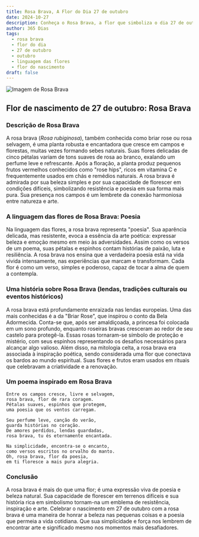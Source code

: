```yaml
---
title: Rosa Brava, A Flor do Dia 27 de outubro
date: 2024-10-27
description: Conheça o Rosa Brava, a flor que simboliza o dia 27 de outubro e seu significado 'Poesia'. Explore a beleza e o simbolismo desta flor encantadora.
author: 365 Dias
tags:
  - rosa brava
  - flor do dia
  - 27 de outubro
  - outubro
  - linguagem das flores
  - flor do nascimento
draft: false
---
```


![Imagem de Rosa Brava](https://cdn.pixabay.com/photo/2018/05/10/10/39/brambles-3387246_640.jpg#center)


## Flor de nascimento de 27 de outubro: Rosa Brava

### Descrição de Rosa Brava

A rosa brava (_Rosa rubiginosa_), também conhecida como briar rose ou rosa selvagem, é uma planta robusta e encantadora que cresce em campos e florestas, muitas vezes formando sebes naturais. Suas flores delicadas de cinco pétalas variam de tons suaves de rosa ao branco, exalando um perfume leve e refrescante. Após a floração, a planta produz pequenos frutos vermelhos conhecidos como "rose hips", ricos em vitamina C e frequentemente usados em chás e remédios naturais. A rosa brava é admirada por sua beleza simples e por sua capacidade de florescer em condições difíceis, simbolizando resistência e poesia em sua forma mais pura. Sua presença nos campos é um lembrete da conexão harmoniosa entre natureza e arte.

### A linguagem das flores de Rosa Brava: Poesia

Na linguagem das flores, a rosa brava representa "poesia". Sua aparência delicada, mas resistente, evoca a essência da arte poética: expressar beleza e emoção mesmo em meio às adversidades. Assim como os versos de um poema, suas pétalas e espinhos contam histórias de paixão, luta e resiliência. A rosa brava nos ensina que a verdadeira poesia está na vida vivida intensamente, nas experiências que marcam e transformam. Cada flor é como um verso, simples e poderoso, capaz de tocar a alma de quem a contempla.

### Uma história sobre Rosa Brava (lendas, tradições culturais ou eventos históricos)

A rosa brava está profundamente enraizada nas lendas europeias. Uma das mais conhecidas é a da "Briar Rose", que inspirou o conto da Bela Adormecida. Conta-se que, após ser amaldiçoada, a princesa foi colocada em um sono profundo, enquanto roseiras bravas cresceram ao redor de seu castelo para protegê-la. Essas rosas tornaram-se símbolo de proteção e mistério, com seus espinhos representando os desafios necessários para alcançar algo valioso. Além disso, na mitologia celta, a rosa brava era associada à inspiração poética, sendo considerada uma flor que conectava os bardos ao mundo espiritual. Suas flores e frutos eram usados em rituais que celebravam a criatividade e a renovação.

### Um poema inspirado em Rosa Brava

```
Entre os campos cresce, livre e selvagem,  
rosa brava, flor de rara coragem.  
Pétalas suaves, espinhos que protegem,  
uma poesia que os ventos carregam.  

Seu perfume leve, canção do verão,  
guarda histórias no coração.  
De amores perdidos, lendas guardadas,  
rosa brava, tu és eternamente encantada.  

Na simplicidade, encontra-se o encanto,  
como versos escritos no orvalho do manto.  
Oh, rosa brava, flor da poesia,  
em ti floresce a mais pura alegria.  
```

### Conclusão

A rosa brava é mais do que uma flor; é uma expressão viva de poesia e beleza natural. Sua capacidade de florescer em terrenos difíceis e sua história rica em simbolismo tornam-na um emblema de resistência, inspiração e arte. Celebrar o nascimento em 27 de outubro com a rosa brava é uma maneira de honrar a beleza nas pequenas coisas e a poesia que permeia a vida cotidiana. Que sua simplicidade e força nos lembrem de encontrar arte e significado mesmo nos momentos mais desafiadores.